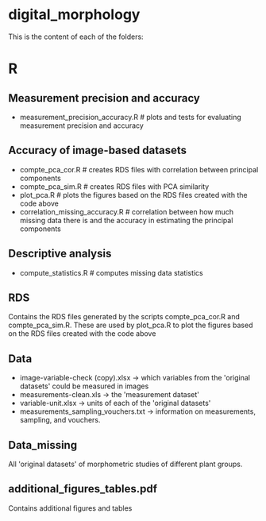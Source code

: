 # digital_morphology

This is the content of each of the folders:


# R 

## Measurement precision and accuracy

- measurement_precision_accuracy.R # plots and tests for evaluating measurement precision and accuracy

## Accuracy of image-based datasets

- compte_pca_cor.R # creates RDS files with correlation between principal components
- compte_pca_sim.R # creates RDS files with PCA similarity
- plot_pca.R # plots the figures based on the RDS files created with the code above
- correlation_missing_accuracy.R # correlation between how much missing data there is and the accuracy in estimating the principal components

## Descriptive analysis

- compute_statistics.R # computes missing data statistics

## RDS 

Contains the RDS files generated by the scripts compte_pca_cor.R and compte_pca_sim.R.
These are used by plot_pca.R to plot the figures based on the RDS files created with the code above


## Data 

- image-variable-check (copy).xlsx  -> which variables from the 'original datasets' could be measured in images
- measurements-clean.xls  ->  the 'measurement dataset'
- variable-unit.xlsx  -> units of each of the 'original datasets'
- measurements_sampling_vouchers.txt -> information on measurements, sampling, and vouchers.

## Data_missing 

All 'original datasets' of morphometric studies of different plant groups.


## additional_figures_tables.pdf

Contains additional figures and tables 

